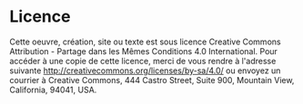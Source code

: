 # Licence

Cette oeuvre, création, site ou texte est sous licence Creative Commons Attribution -  Partage dans les Mêmes Conditions 4.0 International. Pour accéder à une copie de cette licence, merci de vous rendre à l'adresse suivante <http://creativecommons.org/licenses/by-sa/4.0/> ou envoyez un courrier à Creative Commons, 444 Castro Street, Suite 900, Mountain View, California, 94041, USA.
